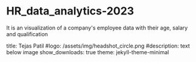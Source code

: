 # HR_data_analytics-2023
It is an visualization of a company's employee data with their age, salary and qualification

title: Tejas Patil
#logo: /assets/img/headshot_circle.png
#description: text below image
show_downloads: true
theme: jekyll-theme-minimal
